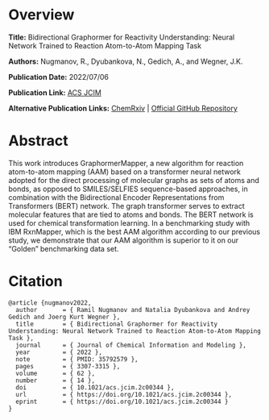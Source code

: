 # Overview
**Title:**
Bidirectional Graphormer for Reactivity Understanding: Neural Network Trained to Reaction Atom-to-Atom Mapping Task

**Authors:**
Nugmanov, R., Dyubankova, N., Gedich, A., and Wegner, J.K. 

**Publication Date:**
2022/07/06

**Publication Link:**
[ACS JCIM](https://pubs.acs.org/doi/10.1021/acs.jcim.2c00344)

**Alternative Publication Links:**
[ChemRxiv](https://chemrxiv.org/engage/chemrxiv/article-details/62348dd0a4ed957158249609) |
[Official GitHub Repository](https://github.com/chython/chytorch-rxnmap)


# Abstract
This work introduces GraphormerMapper, a new algorithm for reaction atom-to-atom mapping (AAM) based on a transformer neural network adopted for the direct processing of molecular graphs as sets of atoms and bonds, as opposed to SMILES/SELFIES sequence-based approaches, in combination with the Bidirectional Encoder Representations from Transformers (BERT) network. 
The graph transformer serves to extract molecular features that are tied to atoms and bonds. 
The BERT network is used for chemical transformation learning. In a benchmarking study with IBM RxnMapper, which is the best AAM algorithm according to our previous study, we demonstrate that our AAM algorithm is superior to it on our “Golden” benchmarking data set.


# Citation
```
@article {nugmanov2022,
  author       = { Ramil Nugmanov and Natalia Dyubankova and Andrey Gedich and Joerg Kurt Wegner },
  title        = { Bidirectional Graphormer for Reactivity Understanding: Neural Network Trained to Reaction Atom-to-Atom Mapping Task },
  journal      = { Journal of Chemical Information and Modeling },
  year         = { 2022 },
  note         = { PMID: 35792579 },
  pages        = { 3307-3315 },
  volume       = { 62 },
  number       = { 14 },
  doi          = { 10.1021/acs.jcim.2c00344 },
  url          = { https://doi.org/10.1021/acs.jcim.2c00344 },
  eprint       = { https://doi.org/10.1021/acs.jcim.2c00344 }
}
```
